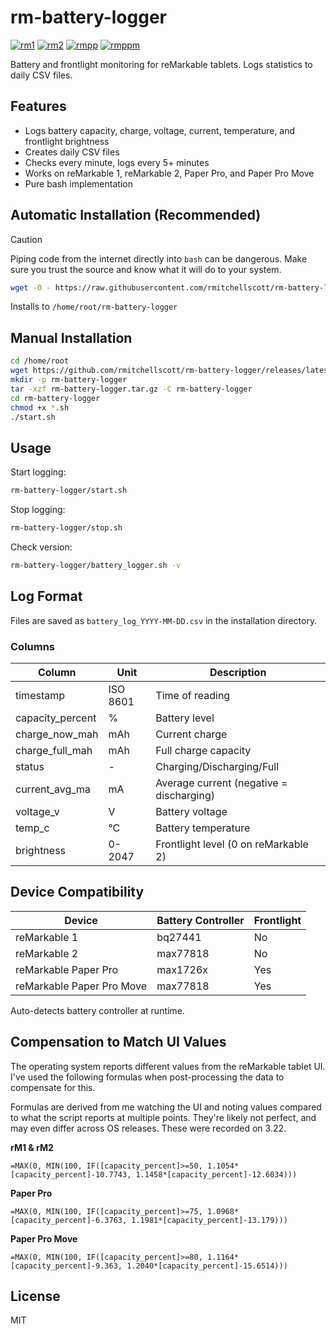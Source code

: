# rm-battery-logger
[![rm1](https://img.shields.io/badge/rM1-supported-green)](https://remarkable.com/products/remarkable-1)
[![rm2](https://img.shields.io/badge/rM2-supported-green)](https://remarkable.com/store/remarkable-2)
[![rmpp](https://img.shields.io/badge/rMPP-supported-green)](https://remarkable.com/products/remarkable-paper/pro)
[![rmppm](https://img.shields.io/badge/rMPPM-supported-green)](https://remarkable.com/products/remarkable-paper/pro-move)

Battery and frontlight monitoring for reMarkable tablets. Logs statistics to daily CSV files.

## Features

- Logs battery capacity, charge, voltage, current, temperature, and frontlight brightness
- Creates daily CSV files
- Checks every minute, logs every 5+ minutes
- Works on reMarkable 1, reMarkable 2, Paper Pro, and Paper Pro Move
- Pure bash implementation

## Automatic Installation (Recommended)

> [!CAUTION]
> Piping code from the internet directly into `bash` can be dangerous. Make sure you trust the source and know what it will do to your system.


```bash
wget -O - https://raw.githubusercontent.com/rmitchellscott/rm-battery-logger/main/install.sh | bash
```
Installs to `/home/root/rm-battery-logger`

## Manual Installation

```bash
cd /home/root
wget https://github.com/rmitchellscott/rm-battery-logger/releases/latest/download/rm-battery-logger.tar.gz
mkdir -p rm-battery-logger
tar -xzf rm-battery-logger.tar.gz -C rm-battery-logger
cd rm-battery-logger
chmod +x *.sh
./start.sh
```

## Usage

Start logging:
```bash
rm-battery-logger/start.sh
```

Stop logging:
```bash
rm-battery-logger/stop.sh
```

Check version:
```bash
rm-battery-logger/battery_logger.sh -v
```

## Log Format

Files are saved as `battery_log_YYYY-MM-DD.csv` in the installation directory.

### Columns

| Column | Unit | Description |
|--------|------|-------------|
| timestamp | ISO 8601 | Time of reading |
| capacity_percent | % | Battery level |
| charge_now_mah | mAh | Current charge |
| charge_full_mah | mAh | Full charge capacity |
| status | - | Charging/Discharging/Full |
| current_avg_ma | mA | Average current (negative = discharging) |
| voltage_v | V | Battery voltage |
| temp_c | °C | Battery temperature |
| brightness | 0-2047 | Frontlight level (0 on reMarkable 2) |

## Device Compatibility

| Device | Battery Controller | Frontlight |
|--------|--------------------|------------|
| reMarkable 1 | bq27441 | No |
| reMarkable 2 | max77818 | No |
| reMarkable Paper Pro | max1726x | Yes |
| reMarkable Paper Pro Move | max77818 | Yes |

Auto-detects battery controller at runtime.

## Compensation to Match UI Values

The operating system reports different values from the reMarkable tablet UI. I've used the following formulas when post-processing the data to compensate for this. 

Formulas are derived from me watching the UI and noting values compared to what the script reports at multiple points. They're likely not perfect, and may even differ across OS releases. These were recorded on 3.22.

**rM1 & rM2**
```
=MAX(0, MIN(100, IF([capacity_percent]>=50, 1.1054*[capacity_percent]-10.7743, 1.1458*[capacity_percent]-12.6034)))
```

**Paper Pro**
```
=MAX(0, MIN(100, IF([capacity_percent]>=75, 1.0968*[capacity_percent]-6.3763, 1.1981*[capacity_percent]-13.179)))
```

**Paper Pro Move**
```
=MAX(0, MIN(100, IF([capacity_percent]>=80, 1.1164*[capacity_percent]-9.363, 1.2040*[capacity_percent]-15.6514)))
```

## License

MIT
